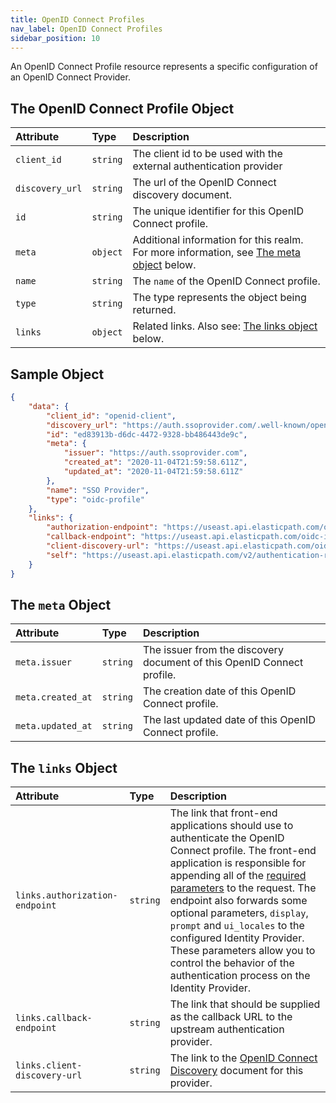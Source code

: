 ```yaml
---
title: OpenID Connect Profiles
nav_label: OpenID Connect Profiles
sidebar_position: 10
---
```


An OpenID Connect Profile resource represents a specific configuration of an OpenID Connect Provider.

## The OpenID Connect Profile Object

| Attribute | Type | Description |
| :--- | :--- | :--- |
| `client_id` | `string` | The client id to be used with the external authentication provider |
| `discovery_url` | `string` | The url of the OpenID Connect discovery document. |
| `id` | `string` | The unique identifier for this OpenID Connect profile. |
| `meta` | `object` | Additional information for this realm. For more information, see [The meta object](#the-meta-object) below. |
| `name` | `string` | The `name` of the OpenID Connect profile. |
| `type` | `string` | The type represents the object being returned. |
| `links` | `object` | Related links. Also see: [The links object](#the-links-object) below. |

## Sample Object

```json
{
    "data": {
        "client_id": "openid-client",
        "discovery_url": "https://auth.ssoprovider.com/.well-known/openid-configuration",
        "id": "ed83913b-d6dc-4472-9328-bb486443de9c",
        "meta": {
            "issuer": "https://auth.ssoprovider.com",
            "created_at": "2020-11-04T21:59:58.611Z",
            "updated_at": "2020-11-04T21:59:58.611Z"
        },
        "name": "SSO Provider",
        "type": "oidc-profile"
    },
    "links": {
        "authorization-endpoint": "https://useast.api.elasticpath.com/oidc-idp/login/stores/88888888-4444-4333-8333-111111111111/authentication-realms/40086652-2779-45f0-8ea6-ae630dfd13cb?elasticpath_commerce_cloud_profile_id=ed83913b-d6dc-4472-9328-bb486443de9c",
        "callback-endpoint": "https://useast.api.elasticpath.com/oidc-idp/callback/stores/88888888-4444-4333-8333-111111111111/authentication-realms/40086652-2779-45f0-8ea6-ae630dfd13cb/oidc-profiles/ed83913b-d6dc-4472-9328-bb486443de9c",
        "client-discovery-url": "https://useast.api.elasticpath.com/oidc-idp/stores/88888888-4444-4333-8333-111111111111/authentication-realms/40086652-2779-45f0-8ea6-ae630dfd13cb/.well-known/openid-configuration",
        "self": "https://useast.api.elasticpath.com/v2/authentication-realms/40086652-2779-45f0-8ea6-ae630dfd13cb/oidc-profiles/ed83913b-d6dc-4472-9328-bb486443de9c"
    }
}
```

## The `meta` Object

| Attribute | Type | Description |
| :--- | :--- | :--- |
| `meta.issuer` | `string` | The issuer from the discovery document of this OpenID Connect profile. |
| `meta.created_at` | `string` | The creation date of this OpenID Connect profile. |
| `meta.updated_at` | `string` | The last updated date of this OpenID Connect profile. |

## The `links` Object

| Attribute | Type | Description |
| :--- | :--- | :--- |
| `links.authorization-endpoint` | `string` | The link that front-end applications should use to authenticate the OpenID Connect profile. The front-end application is responsible for appending all of the [required parameters](https://openid.net/specs/openid-connect-core-1_0.html#AuthRequest) to the request. The endpoint also forwards some optional parameters, `display`, `prompt` and `ui_locales` to the configured Identity Provider. These parameters allow you to control the behavior of the authentication process on the Identity Provider. |
| `links.callback-endpoint` | `string` | The link that should be supplied as the callback URL to the upstream authentication provider. |
| `links.client-discovery-url` | `string` | The link to the [OpenID Connect Discovery](https://openid.net/specs/openid-connect-discovery-1_0.html) document for this provider. |
